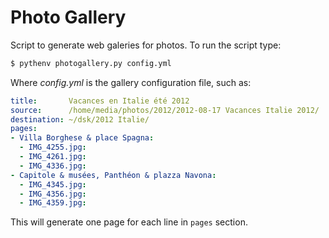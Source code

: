 Photo Gallery
=============

Script to generate web galeries for photos. To run the script type:

```bash
$ pythenv photogallery.py config.yml
```

Where *config.yml* is the gallery configuration file, such as:

```yaml
title:       Vacances en Italie été 2012
source:      /home/media/photos/2012/2012-08-17 Vacances Italie 2012/
destination: ~/dsk/2012 Italie/
pages:
- Villa Borghese & place Spagna:
  - IMG_4255.jpg: 
  - IMG_4261.jpg: 
  - IMG_4336.jpg: 
- Capitole & musées, Panthéon & plazza Navona:
  - IMG_4345.jpg: 
  - IMG_4356.jpg:
  - IMG_4359.jpg: 
```

This will generate one page for each line in `pages` section.

